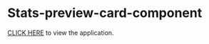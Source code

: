 # Stats-preview-card-component

<a href=https://michaelsatumba.github.io/Stats-preview-card-component/>CLICK HERE</a> to view the application.
